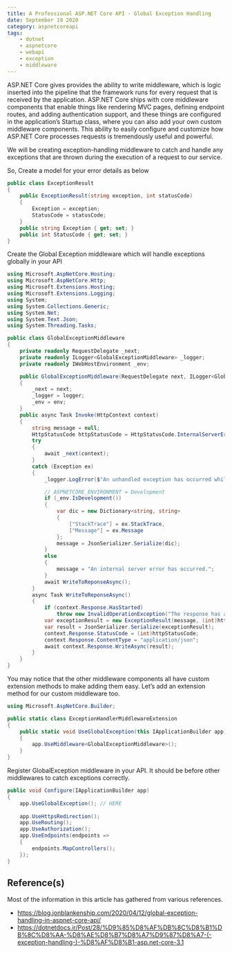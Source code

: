 ```yaml
---
title: A Professional ASP.NET Core API - Global Exception Handling
date: September 19 2020
category: aspnetcoreapi
tags:
    - dotnet
    - aspnetcore
    - webapi
    - exception
    - middleware
---
```



ASP.NET Core gives provides the ability to write middleware, which is logic inserted into the pipeline that the framework runs for every request that is received by the application. ASP.NET Core ships with core middleware components that enable things like rendering MVC pages, defining endpoint routes, and adding authentication support, and these things are configured in the application’s Startup class, where you can also add your own custom middleware components. This ability to easily configure and customize how ASP.NET Core processes requests is tremendously useful and powerful.

We will be creating exception-handling middleware to catch and handle any exceptions that are thrown during the execution of a request to our service. 

<!-- more -->

So, Create a model for your error details as below

```cs
public class ExceptionResult
{
    public ExceptionResult(string exception, int statusCode)
    {
        Exception = exception;
        StatusCode = statusCode;
    }
    public string Exception { get; set; }
    public int StatusCode { get; set; }
}
```

Create the Global Exception middleware which will handle exceptions globally in your API

```cs
using Microsoft.AspNetCore.Hosting;
using Microsoft.AspNetCore.Http;
using Microsoft.Extensions.Hosting;
using Microsoft.Extensions.Logging;
using System;
using System.Collections.Generic;
using System.Net;
using System.Text.Json;
using System.Threading.Tasks;

public class GlobalExceptionMiddleware
{
    private readonly RequestDelegate _next;
    private readonly ILogger<GlobalExceptionMiddleware> _logger;
    private readonly IWebHostEnvironment _env;

    public GlobalExceptionMiddleware(RequestDelegate next, ILogger<GlobalExceptionMiddleware> logger, IWebHostEnvironment env)
    {
        _next = next;
        _logger = logger;
        _env = env;
    }
    public async Task Invoke(HttpContext context)
    {
        string message = null;
        HttpStatusCode httpStatusCode = HttpStatusCode.InternalServerError;
        try
        {
            await _next(context);
        }
        catch (Exception ex)
        {
            _logger.LogError($"An unhandled exception has occurred while executing the request. {ex}");

            // ASPNETCORE_ENVIRONMENT = Development
            if (_env.IsDevelopment())
            {
                var dic = new Dictionary<string, string>
                {
                    ["StackTrace"] = ex.StackTrace,
                    ["Message"] = ex.Message
                };
                message = JsonSerializer.Serialize(dic);
            }
            else
            {
                message = "An internal server error has occurred.";
            }
            await WriteToReponseAsync();
        }
        async Task WriteToReponseAsync()
        {
            if (context.Response.HasStarted)
                throw new InvalidOperationException("The response has already started");
            var exceptionResult = new ExceptionResult(message, (int)httpStatusCode);
            var result = JsonSerializer.Serialize(exceptionResult);
            context.Response.StatusCode = (int)httpStatusCode;
            context.Response.ContentType = "application/json";
            await context.Response.WriteAsync(result);
        }
    }
}
```

You may notice that the other middleware components all have custom extension methods to make adding them easy. Let’s add an extension method for our custom middleware too.

```cs
using Microsoft.AspNetCore.Builder;

public static class ExceptionHandlerMiddlewareExtension
{
    public static void UseGlobalException(this IApplicationBuilder app)
    {
        app.UseMiddleware<GlobalExceptionMiddleware>();
    }
}
```

Register GlobalException middleware in your API. It should be before other middlewares to catch exceptions correctly.


```cs
public void Configure(IApplicationBuilder app)
{
    app.UseGlobalException(); // HERE
    
    app.UseHttpsRedirection();
    app.UseRouting();
    app.UseAuthorization();
    app.UseEndpoints(endpoints =>
    {
        endpoints.MapControllers();
    });
}
```

## Reference(s)

Most of the information in this article has gathered from various references.

* https://blog.jonblankenship.com/2020/04/12/global-exception-handling-in-aspnet-core-api/
* https://dotnetdocs.ir/Post/28/%D9%85%D8%AF%DB%8C%D8%B1%DB%8C%D8%AA-%D8%AE%D8%B7%D8%A7%D9%87%D8%A7-(-exception-handling-)-%D8%AF%D8%B1-asp.net-core-3.1